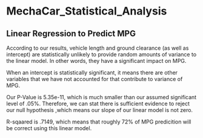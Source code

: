 # MechaCar_Statistical_Analysis

## Linear Regression to Predict MPG

According to our results, vehicle length and ground clearance (as well as intercept) are statistically unlikely to provide random amounts of variance to the linear model. In other words, they have a significant impact on MPG. 

When an intercept is statistically significant, it means there are other variables that we have not accounted for that contribute to variance of MPG. 

Our P-Value is 5.35e-11, which is much smaller than our assumed significant level of .05%. Therefore, we can stat there is sufficient evidence to reject our null hypothesis ,which means our slope of our linear model is not zero. 

R-sqaared is .7149, which means that roughly 72% of MPG predicition will be correct using this linear model. 

